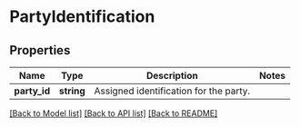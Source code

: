 # PartyIdentification

## Properties
Name | Type | Description | Notes
------------ | ------------- | ------------- | -------------
**party_id** | **string** | Assigned identification for the party. | 

[[Back to Model list]](../README.md#documentation-for-models) [[Back to API list]](../README.md#documentation-for-api-endpoints) [[Back to README]](../README.md)


